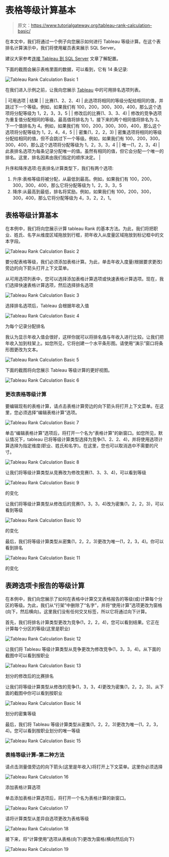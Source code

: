 # 表格等级计算基本

> 原文：<https://www.tutorialgateway.org/tableau-rank-calculation-basic/>

在本文中，我们将通过一个例子向您展示如何进行 Tableau 等级计算。在这个表排名计算演示中，我们将使用雇员表来展示 SQL Server。

建议大家参考[连接 Tableau 到 SQL Server](https://www.tutorialgateway.org/connecting-tableau-to-sql-server/) 文章了解配置。

下面的截图会展示表格里面的数据，可以看到，它有 14 条记录:

![Tableau Rank Calculation Basic 1](img/7b37a2995afb31c358a111c242a66d84.png)

在我们进入示例之前，让我向您展示 [Tableau](https://www.tutorialgateway.org/tableau/) 中的可用排名选项列表。

| 可用选项 | 结果 |
| 比赛(1、2、2、4) | 此选项将相同的等级分配给相同的值，并跳过下一个等级。例如，如果我们有 100，200，300，300，400，那么这个选项将分配等级为 1，2，3，3，5 |
| 修改后的比赛(1、3、3、4) | 修改的竞争选项为重复值分配相同的等级。最高值将排名为 1，接下来的两个相同值将排名为 3。下一个值排名为 4。例如，如果我们有 100，200，300，300，400，那么这个选项将分配等级为 1，2，4，4，5 |
| 密集(1，2，2，3) | 密集选项将相同的等级分配给相同的值，但不会跳过下一个等级。例如，如果我们有 100，200，300，300，400，那么这个选项将分配等级为 1，2，3，3，4 |
| 唯一(1，2，3，4) | 此表排名选项为每条记录分配唯一的值。虽然有相同的值，但它会分配一个唯一的排名。这里，排名因素由我们指定的顺序决定。 |

升序和降序选项:在表排名计算类型下，我们有两个选项:

1.  升序:表格等级将被分配，从最低到最高。例如，如果我们有 100，200，300，300，400，那么它将分配等级为 1，2，3，3，5
2.  降序:从最高到最低，排名将奖励。例如，如果我们有 100，200，300，300，400，那么它将分配等级为 4，3，2，2，1。

## 表格等级计算基本

在本例中，我们将向您展示计算 tableau Rank 的基本方法。为此，我们将把职业、姓氏、名字从维度区域拖放到行框，把年收入从度量区域拖放到标记框中的文本字段。

![Tableau Rank Calculation Basic 2](img/76a14b9fbe6c7d2d7c0e106d12fc6284.png)

要分配表格等级，我们必须添加表格计算。为此，单击年收入度量(根据要求更改)旁边的向下箭头打开上下文菜单。

从可用选项列表中，您可以选择添加表格计算选项或快速表格计算选项。现在，我们选择快速表格计算选项，然后选择排名选项

![Tableau Rank Calculation Basic 3](img/d6922350e6cd24d176b46d7b1728f6ef.png)

选择排名选项后，Tableau 会根据年收入值

![Tableau Rank Calculation Basic 4](img/20e6005e935ec32f89defd80ff4d6d8d.png)

为每个记录分配排名

我认为显示年收入值会很好，这样你就可以将排名值与年收入进行比较。让我们把年收入加到柱架上。如您所见，它将创建一个水平条形图。请使用“演示”窗口将条形图更改为文本。

![Tableau Rank Calculation Basic 5](img/a81bdfcae7d21db1348647002a41426e.png)

下面的截图将向您展示 Tableau 等级计算的更好视图。

![Tableau Rank Calculation Basic 6](img/3923423d765ea8c888b7026396561afc.png)

### 更改表格等级计算

要编辑现有的表格计算，请点击表格计算旁边的向下箭头将打开上下文菜单。在这里，您必须选择“编辑表格计算”选项。

![Tableau Rank Calculation Basic 7](img/9fc50e2a15c646830d74c6032b7d0d93.png)

单击“编辑表格计算”选项后，将打开一个名为“表格计算”的新窗口。如您所见，默认情况下，tableau 已将等级计算类型选择为竞争(1、2、2、4)，并将使用选项计算选择为指定维度(职业、姓氏和名字)。在这里，您也可以取消选中不需要的尺寸。

![Tableau Rank Calculation Basic 8](img/d0f39836375557a6135230a580894b81.png)

让我们将等级计算类型从竞赛改为修改竞赛(1、3、3、4)，可以看到等级

![Tableau Rank Calculation Basic 9](img/91563e3a40e7445b88fcb41a32d4c011.png)

的变化

让我们将等级计算类型从修改后的竞赛(1，3，3，4)改为密集(1，2，2，3)，可以看到等级

![Tableau Rank Calculation Basic 10](img/8a0794625e26ac8f8097e75f6bd126df.png)

的变化

最后，我们将等级计算类型从密集(1，2，2，3)更改为唯一(1，2，3，4)。你可以看到排名

![Tableau Rank Calculation Basic 11](img/7c6282364d7eb999ed42bbce86b0c841.png)

的变化

## 表跨选项卡报告的等级计算

在本例中，我们向您展示了如何在表格中计算交叉表格报告的等级(或)计算每个分区的等级。为此，我们从“行架”中删除了“名字”，并将“使用计算”选项更改为窗格(向下，然后横向)。这里我们没有任何交叉标签，所以它将通过向下计算。

首先，我们将排名计算类型更改为竞争(1，2，2，4)，您可以看到结果。它正在计算每个分区的等级(这里是职业)

![Tableau Rank Calculation Basic 12](img/538c4596afb88c76f13d9f2f8cfd7963.png)

让我们将 Tableau 等级计算类型从竞争更改为修改竞争(1，3，3，4)。从下面的截图中可以看到按职业

![Tableau Rank Calculation Basic 13](img/09778b1775d0119cd632170f5667252a.png)

划分的修改后的比赛排名

让我们将等级计算类型从修改的竞争(1，3，3，4)更改为密集(1，2，2，3)。从下面的截图中你可以看到按职业

![Tableau Rank Calculation Basic 14](img/712f719dcf23cb988a0b7db6ffce825a.png)

划分的密集等级

最后，我们将 Tableau 等级计算类型从密集(1，2，2，3)更改为唯一(1，2，3，4)。您可以看到按职业划分的唯一等级

![Tableau Rank Calculation Basic 15](img/ea3059d1998cc5c6dc838654973a816e.png)

### 表格等级计算–第二种方法

请点击测量值旁边的向下箭头(这里是年收入)将打开上下文菜单。这里你必须选择

![Tableau Rank Calculation 16](img/856375feacccf33e4f88408bc0533a15.png)

添加表格计算选项

单击添加表格计算选项后，将打开一个名为表格计算的新窗口。

![Tableau Rank Calculation 17](img/4dc4d6e7ee3502e5fe633a27f7d91fed.png)

请将计算类型从差异自选项更改为表格等级

![Tableau Rank Calculation 18](img/737b5f95e7607429ac096f4d69ccdc52.png)

接下来，将“计算使用”选项从表格(向下)更改为窗格(横向然后向下)

![Tableau Rank Calculation 19](img/3a894211955d7117dae8a8bc28183bec.png)